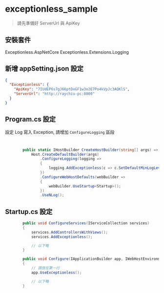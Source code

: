 # exceptionless_sample

> 請先準備好 ServerUrl 與 ApiKey

## 安裝套件

Exceptionless.AspNetCore
Exceptionless.Extensions.Logging

## 新增 appSetting.json 設定

```json
{
  "Exceptionless": {
    "ApiKey": "7IUdEP6s7gJ66ptDxGF1w3o2E7Po4kVpJc3AQKlS",
    "ServerUrl": "http://raychiu-pc:8000"
  }
}
```

## Program.cs 設定

設定 Log 寫入 Exception, 請增加 `ConfigureLogging` 區段

```csharp


        public static IHostBuilder CreateHostBuilder(string[] args) =>
            Host.CreateDefaultBuilder(args)
                .ConfigureLogging(logging =>
                {
                    logging.AddExceptionless(c => c.SetDefaultMinLogLevel(LogLevel.Info));
                })
                .ConfigureWebHostDefaults(webBuilder =>
                {
                    webBuilder.UseStartup<Startup>();
                })
                .UseNLog();
```

## Startup.cs 設定

```csharp
        public void ConfigureServices(IServiceCollection services)
        {
            services.AddControllersWithViews();
            services.AddExceptionless();

            // 以下略
        }

        public void Configure(IApplicationBuilder app, IWebHostEnvironment env)
        {
            // 請放在第一行
            app.UseExceptionless();

            // 以下略
        }
```
